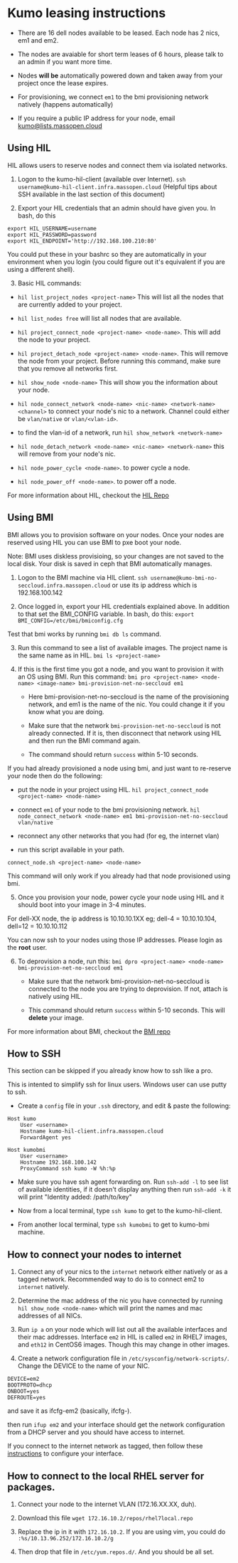 # Kumo leasing instructions

* There are 16 dell nodes available to be leased. Each node has 2 nics, em1 and em2.

* The nodes are avaiable for short term leases of 6 hours, please talk to an admin
if you want more time.

* Nodes **will be** automatically powered down and taken away from your project once the lease expires.

* For provisioning, we connect `em1` to the bmi provisioning network natively (happens automatically)

* If you require a public IP address for your node, email kumo@lists.massopen.cloud

## Using HIL

HIL allows users to reserve nodes and connect them via isolated networks.

1. Logon to the kumo-hil-client (available over Internet).
  `ssh username@kumo-hil-client.infra.massopen.cloud` (Helpful tips about SSH available in the last section of this document)

2. Export your HIL credentials that an admin should have given you. In bash, do this

```
export HIL_USERNAME=username
export HIL_PASSWORD=password
export HIL_ENDPOINT='http://192.168.100.210:80'
```

You could put these in your bashrc so they are automatically in your environment
when you login (you could figure out it's equivalent if you are using a different shell).

3. Basic HIL commands:

* `hil list_project_nodes <project-name>`
    This will list all the nodes that are currently added to your project.

* `hil list_nodes free`
   will list all nodes that are available.

* `hil project_connect_node <project-name> <node-name>`.
    This will add the node to your project.

* `hil project_detach_node <project-name> <node-name>`.
    This will remove the node from your project. Before running this command, make
    sure that you remove all networks first.

* `hil show_node <node-name>`
    This will show you the information about your node.

* `hil node_connect_network <node-name> <nic-name> <network-name> <channel>`
    to connect your node's nic to a network. Channel could either be `vlan/native`
    or `vlan/<vlan-id>`.

* to find the vlan-id of a network, run `hil show_network <network-name>`

* `hil node_detach_network <node-name> <nic-name> <network-name>`
    this will remove <network-name> from your node's nic.

* `hil node_power_cycle <node-name>`.
    to power cycle a node.

* `hil node_power_off <node-name>`.
    to power off a node.

For more information about HIL, checkout the [HIL Repo](http://github.com/cci-moc/hil)


## Using BMI

BMI allows you to provision software on your nodes. Once your nodes are reserved using HIL
you can use BMI to pxe boot your node.

Note: BMI uses diskless provisioing, so your changes are not saved to the local disk. Your disk is
saved in ceph that BMI automatically manages.

1. Logon to the BMI machine via HIL client.
    `ssh username@kumo-bmi-no-seccloud.infra.massopen.cloud`
    or use its ip address which is 192.168.100.142

2. Once logged in, export your HIL credentials explained above. In addition to that
set the BMI_CONFIG variable. In bash, do this:
    `export BMI_CONFIG=/etc/bmi/bmiconfig.cfg`

Test that bmi works by running `bmi db ls` command.


3. Run this command to see a list of available images. The project name is the same name as in HIL.
    `bmi ls <project-name>`


4. If this is the first time you got a node, and you want to provision it with an OS using BMI.
Run this command:
    `bmi pro <project-name> <node-name> <image-name> bmi-provision-net-no-seccloud em1`


    * Here bmi-provision-net-no-seccloud is the name of the provisioning network,
    and em1 is the name of the nic. You could change it if you know what you are doing.

    * Make sure that the network `bmi-provision-net-no-seccloud` is not already connected.
    If it is, then disconnect that network using HIL and then run the BMI command again.

    * The command should return `success` within 5-10 seconds.


If you had already provisioned a node using bmi, and just want to re-reserve your node then
do the following:

* put the node in your project using HIL.
`hil project_connect_node <project-name> <node-name>`

* connect `em1` of your node to the bmi provisioning network.
`hil node_connect_network <node-name> em1 bmi-provision-net-no-seccloud vlan/native`

* reconnect any other networks that you had (for eg, the internet vlan)

* run this script available in your path.

 `connect_node.sh <project-name> <node-name>`


This command will only work if you already had that node provisioned using bmi.


5. Once you provision your node, power cycle your node using HIL and it should boot
into your image in 3-4 minutes.

For dell-XX node, the ip address is 10.10.10.1XX
eg; dell-4 = 10.10.10.104, dell=12 = 10.10.10.112

You can now ssh to your nodes using those IP addresses. Please login as the **root** user.


6. To deprovision a node, run this:
    `bmi dpro <project-name> <node-name> bmi-provision-net-no-seccloud em1`

    * Make sure that the network bmi-provision-net-no-seccloud is connected to the node
    you are trying to deprovision. If not, attach is natively using HIL.

    * This command should return `success` within 5-10 seconds. This will **delete** your
    image.

For more information about BMI, checkout the [BMI repo](https://github.com/cci-moc/ims)


## How to SSH

This section can be skipped if you already know how to ssh like a pro.

This is intented to simplify ssh for linux users. Windows user can use putty to ssh.

* Create a `config` file in your `.ssh` directory, and edit & paste the following:

```
Host kumo
    User <username>
    Hostname kumo-hil-client.infra.massopen.cloud
    ForwardAgent yes

Host kumobmi
    User <username>
    Hostname 192.168.100.142
    ProxyCommand ssh kumo -W %h:%p
```

* Make sure you have ssh agent forwarding on.
  Run `ssh-add -l` to see list of available identities, if it doesn't display anything
  then run `ssh-add -k` it will print "Identity added: /path/to/key"

* Now from a local terminal, type `ssh kumo` to get to the kumo-hil-client.

* From another local terminal, type `ssh kumobmi` to get to kumo-bmi machine.

## How to connect your nodes to internet

1. Connect any of your nics to the `internet` network either natively or as a
tagged network. Recommended way to do is to connect em2 to `internet` natively.

2. Determine the mac address of the nic you have connected by running
`hil show_node <node-name>` which will print the names and mac addresses of all
NICs.

3. Run `ip a` on your node which will list out all the available interfaces and
their mac addresses. Interface `em2` in HIL is called `em2` in RHEL7 images, and
`eth12` in CentOS6 images. Though this may change in other images.

4. Create a network configuration file in `/etc/sysconfig/network-scripts/`.
Change the DEVICE to the name of your NIC.
```
DEVICE=em2
BOOTPROTO=dhcp
ONBOOT=yes
DEFROUTE=yes
```
and save it as ifcfg-em2 (basically, ifcfg-<interface-name>).

then run `ifup em2` and your interface should get the network configuration from a
DHCP server and you should have access to internet.

If you connect to the internet network as tagged, then follow these
[instructions](https://access.redhat.com/documentation/en-us/red_hat_enterprise_linux/7/html/networking_guide/sec-configure_802_1q_vlan_tagging_using_the_command_line) to configure your
interface.


## How to connect to the local RHEL server for packages.

1. Connect your node to the internet VLAN (172.16.XX.XX, duh).

2. Download this file `wget 172.16.10.2/repos/rhel7local.repo`

3. Replace the ip in it with `172.16.10.2`. If you are using vim, you could do
`:%s/10.13.96.252/172.16.10.2/g`

4. Then drop that file in `/etc/yum.repos.d/`. And you should be all set.

